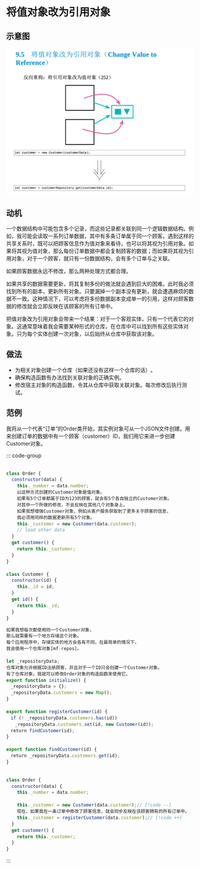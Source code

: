 # 将值对象改为引用对象


## 示意图

![LOGO](/public/image/refactoring/ChangeValueToReference.png)

## 动机

一个数据结构中可能包含多个记录，而这些记录都关联到同一个逻辑数据结构。例如，我可能会读取一系列订单数据，其中有多条订单属于同一个顾客。遇到这样的共享关系时，既可以把顾客信息作为值对象来看待，也可以将其视为引用对象。如果将其视为值对象，那么每份订单数据中都会复制顾客的数据；而如果将其视为引用对象，对于一个顾客，就只有一份数据结构，会有多个订单与之关联。

如果顾客数据永远不修改，那么两种处理方式都合理。


<sapn class="marker-text">如果共享的数据需要更新，将其复制多份的做法就会遇到巨大的困难。此时我必须找到所有的副本，更新所有对象。只要漏掉一个副本没有更新，就会遭遇麻烦的数据不一致。这种情况下，可以考虑将多份数据副本变成单一的引用，</sapn>这样对顾客数据的修改就会立即反映在该顾客的所有订单中。


<sapn class="marker-text">把值对象改为引用对象会带来一个结果：对于一个客观实体，只有一个代表它的对象。这通常意味着我会需要某种形式的仓库，在仓库中可以找到所有这些实体对象。只为每个实体创建一次对象，以后始终从仓库中获取该对象。</sapn>




## 做法

- 为相关对象创建一个仓库（如果还没有这样一个仓库的话）​。
- 确保构造函数有办法找到关联对象的正确实例。
- 修改宿主对象的构造函数，令其从仓库中获取关联对象。每次修改后执行测试。


## 范例

我将从一个代表“订单”的Order类开始，其实例对象可从一个JSON文件创建。用来创建订单的数据中有一个顾客（customer）ID，我们用它来进一步创建Customer对象。


::: code-group

```js [源]

class Order {
  constructor(data) { 
    this._number = data.number;
    以这种方式创建的Customer对象是值对象。
    如果有5个订单都属于ID为123的顾客，就会有5个各自独立的Customer对象。
    对其中一个所做的修改，不会反映在其他几个对象身上。
    如果我想增强Customer对象，例如从客户服务获取到了更多关于顾客的信息，
    我必须用同样的数据更新所有5个对象。
    this._customer = new Customer(data.customer);
    // load other data
  }
  get customer() {
    return this._customer;
  }
}

class Customer {
  constructor(id) {
    this._id = id;
  }
  get id() {
    return this._id;
  }
}

```

```js [存储对象]
如果我想每次都使用同一个Customer对象，
那么就需要有一个地方存储这个对象。
每个应用程序中，存储实体的地方会各有不同，在最简单的情况下，
我会使用一个仓库对象[mf-repos]。

let _repositoryData;
仓库对象允许根据ID注册顾客，并且对于一个ID只会创建一个Customer对象。
有了仓库对象，我就可以修改Order对象的构造函数来使用它。
export function initialize() {
　_repositoryData = {};
　_repositoryData.customers = new Map();
}

export function registerCustomer(id) {
　if (! _repositoryData.customers.has(id))
　　_repositoryData.customers.set(id, new Customer(id)); 
　return findCustomer(id);
}

export function findCustomer(id) {
　return _repositoryData.customers.get(id);
}

```

```js [正确使用Customer]

class Order {
  constructor(data) { 
    this._number = data.number;

    this._customer = new Customer(data.customer);// [!code --]
    现在，如果我在一条订单中修改了顾客信息，就会同步反映在该顾客拥有的所有订单中。
    this._customer = registerCustomer(data.customer);// [!code ++]
  }
  get customer() {
    return this._customer;
  }
}


```

:::





